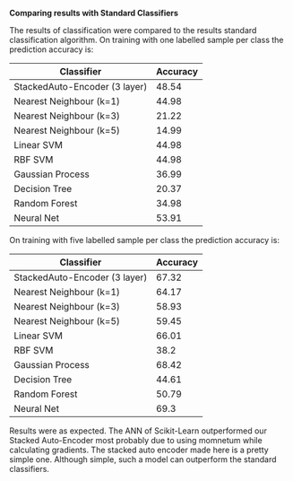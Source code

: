 **Comparing results with Standard Classifiers**

The results of classification were compared to the results standard classification algorithm.
On training with one labelled sample per class the prediction accuracy is:

| Classifier | Accuracy|
|------------|---------|
| StackedAuto-Encoder (3 layer) | 48.54|
| Nearest Neighbour (k=1) | 44.98 |
| Nearest Neighbour (k=3)| 21.22 |
| Nearest Neighbour (k=5)| 14.99 |
| Linear SVM| 44.98 |
| RBF SVM | 44.98 |
| Gaussian Process| 36.99 |
| Decision Tree| 20.37 |
| Random Forest| 34.98 |
| Neural Net| 53.91 |

On training with five labelled sample per class the prediction accuracy is:

| Classifier | Accuracy|
|------------|---------|
| StackedAuto-Encoder (3 layer)| 67.32
| Nearest Neighbour (k=1) | 64.17 |
| Nearest Neighbour (k=3) | 58.93 |
| Nearest Neighbour (k=5) | 59.45 |
| Linear SVM | 66.01 |
| RBF SVM | 38.2 |
| Gaussian Process | 68.42 |
| Decision Tree | 44.61 |
| Random Forest | 50.79 |
| Neural Net | 69.3 |

Results were as expected. The ANN of Scikit-Learn outperformed our Stacked Auto-Encoder most probably due to using momnetum while calculating gradients. The stacked auto encoder made here is a pretty simple one. Although simple, such a model can outperform the standard classifiers.
